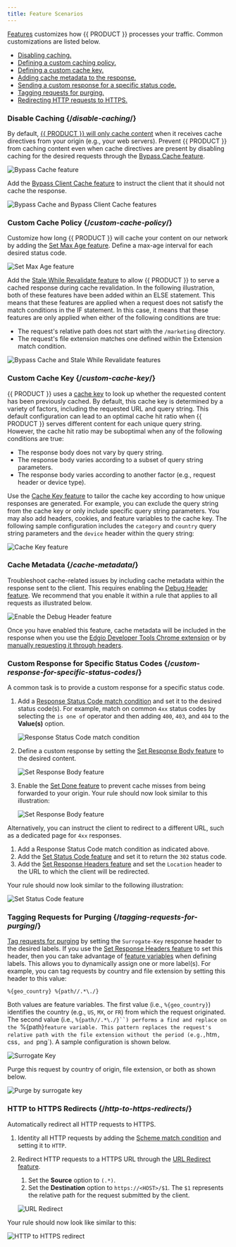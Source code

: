 ```yaml
---
title: Feature Scenarios
---
```


[Features](/guides/performance/rules/features) customizes how {{ PRODUCT }} processes your traffic. Common customizations  are listed below.

-   [Disabling caching.](#disable-caching)
-   [Defining a custom caching policy.](#custom-cache-policy)
-   [Defining a custom cache key.](#custom-cache-key)
-   [Adding cache metadata to the response.](#cache-metadata)
-   [Sending a custom response for a specific status code.](#custom-response-for-specific-status-codes)
-   [Tagging requests for purging.](#tagging-requests-for-purging)
-   [Redirecting HTTP requests to HTTPS.](#http-to-https-redirects)

### Disable Caching {/*disable-caching*/}

By default, [{{ PRODUCT }} will only cache content](/guides/performance/caching#default-caching-policy) when it receives cache directives from your origin (e.g., your web servers). Prevent {{ PRODUCT }} from caching content even when cache directives are present by disabling caching for the desired requests through the [Bypass Cache feature](/guides/performance/features#bypass-cache).

![Bypass Cache feature](/images/v7/performance/rules-use-case-bypass-cache.png?width=700)

Add the [Bypass Client Cache feature](/guides/performance/features#bypass-client-cache) to instruct the client that it should not cache the response.

![Bypass Cache and Bypass Client Cache features](/images/v7/performance/rules-use-case-bypass-client-cache.png?width=700)

### Custom Cache Policy {/*custom-cache-policy*/}

Customize how long {{ PRODUCT }} will cache your content on our network by adding the [Set Max Age feature](/guides/performance/features#set-max-age). Define a max-age interval for each desired status code.

![Set Max Age feature](/images/v7/performance/rules-use-case-set-max-age.png?width=700)

Add the [Stale While Revalidate feature](/guides/performance/features#stale-while-revalidate) to allow {{ PRODUCT }} to serve a cached response during cache revalidation. In the following illustration, both of these features have been added within an ELSE statement. This means that these features are applied when a request does not satisfy the match conditions in the IF statement. In this case, it means that these features are only applied when either of the following conditions are true:
-   The request's relative path does not start with the `/marketing` directory.
-   The request's file extension matches one defined within the Extension match condition.

![Bypass Cache and Stale While Revalidate features](/images/v7/performance/rules-use-case-stale-while-revalidate.png?width=700)

### Custom Cache Key {/*custom-cache-key*/}

{{ PRODUCT }} uses a [cache key](/guides/performance/caching/cache_key) to look up whether the requested content has been previously cached. By default, this cache key is determined by a variety of factors, including the requested URL and query string. This default configuration can lead to an optimal cache hit ratio when {{ PRODUCT }} serves different content for each unique query string. However, the cache hit ratio may be suboptimal when any of the following conditions are true:
-   The response body does not vary by query string. 
-   The response body varies according to a subset of query string parameters.
-   The response body varies according to another factor (e.g., request header or device type).

Use the [Cache Key feature](/guides/performance/features#cache-key) to tailor the cache key according to how unique responses are generated. For example, you can exclude the query string from the cache key or only include specific query string parameters. You may also add headers, cookies, and feature variables to the cache key. The following sample configuration includes the `category` and `country` query string parameters and the `device` header within the query string:

![Cache Key feature](/images/v7/performance/rules-use-case-cache-key.png?width=700)

### Cache Metadata {/*cache-metadata*/}

Troubleshoot cache-related issues by including cache metadata within the response sent to the client. This requires enabling the [Debug Header feature](/guides/performance/rules/features/debug-header). We recommend that you enable it within a rule that applies to all requests as illustrated below.

![Enable the Debug Header feature](/images/v7/performance/rules-use-case-all-requests.png?width=700)

Once you have enabled this feature, cache metadata will be included in the response when you use the [Edgio Developer Tools Chrome extension](https://chrome.google.com/webstore/detail/edgio-developer-tools/ieehikdcdpeailgpfdbafhnbfhpdgefm) or by [manually requesting it through headers](/guides/performance/response#requesting-debug-cache-information).

### Custom Response for Specific Status Codes {/*custom-response-for-specific-status-codes*/}

A common task is to provide a custom response for a specific status code.

1.  Add a [Response Status Code match condition](/guides/performance/rules/conditions#response-status-code) and set it to the desired status code(s). For example, match on common `4xx` status codes by selecting the `is one of` operator and then adding `400`, `403`, and `404` to the **Value(s)** option. 

    ![Response Status Code match condition](/images/v7/performance/rules-use-case-response-status-code.png?width=700)

2.  Define a custom response by setting the [Set Response Body feature](/guides/performance/rules/features#set-response-body) to the desired content. 

    ![Set Response Body feature](/images/v7/performance/rules-use-case-set-response-body.png?width=700)

3.  Enable the [Set Done feature](/guides/performance/rules/features#set-done) to prevent cache misses from being forwarded to your origin. Your rule should now look similar to this illustration:

    ![Set Response Body feature](/images/v7/performance/rules-use-case-set-done.png?width=700)

Alternatively, you can instruct the client to redirect to a different URL, such as a dedicated page for `4xx` responses.

1.  Add a Response Status Code match condition as indicated above.
2.  Add the [Set Status Code feature](/guides/performance/rules/features#set-status-code) and set it to return the `302` status code.
3.  Add the [Set Response Headers feature](/guides/performance/rules/features#set-response-headers) and set the `Location` header to the URL to which the client will be redirected.

Your rule should now look similar to the following illustration:

![Set Status Code feature](/images/v7/performance/rules-use-case-set-status-code.png?width=700)

### Tagging Requests for Purging {/*tagging-requests-for-purging*/}

[Tag requests for purging](/guides/performance/caching/purging#surrogate-key) by setting the `Surrogate-Key` response header to the desired labels. If you use the [Set Response Headers feature](/guides/performance/rules/features#set-response-headers) to set this header, then you can take advantage of [feature variables](/guides/performance/rules/feature_variables) when defining labels. This allows you to dynamically assign one or more label(s). For example, you can tag requests by country and file extension by setting this header to this value: 

`%{geo_country} %{path//.*\./}`

Both values are feature variables. The first value (i.e., `%{geo_country}`) identifies the country (e.g., `US`, `MX`, or `FR`) from which the request originated. The second value (i.e., `%{path//.*\./}``) performs a find and replace on the `%{path}` feature variable. This pattern replaces the request's relative path with the file extension without the period (e.g., `htm`, `css`, and `png`). A sample configuration is shown below.

![Surrogate Key](/images/v7/performance/rules-use-case-surrogate-key.png?width=700)

Purge this request by country of origin, file extension, or both as shown below.

![Purge by surrogate key](/images/v7/performance/rules-use-case-purge-cache.png?width=700)

### HTTP to HTTPS Redirects {/*http-to-https-redirects*/}

Automatically redirect all HTTP requests to HTTPS.

1.  Identity all HTTP requests by adding the [Scheme match condition](/guides/performance/rules/conditions#scheme) and setting it to `HTTP`.
2.  Redirect HTTP requests to a HTTPS URL through the [URL Redirect feature](/guides/performance/rules/features#url-redirect). 
    1.  Set the **Source** option to `(.*)`. 
    2.  Set the **Destination** option to `https://<HOST>/$1`. The `$1` represents the relative path for the request submitted by the client.

    ![URL Redirect](/images/v7/performance/rules-use-case-url-redirect.png?width=700)
    
Your rule should now look like similar to this:

![HTTP to HTTPS redirect](/images/v7/performance/rules-use-case-http-to-https-redirect.png?width=700)